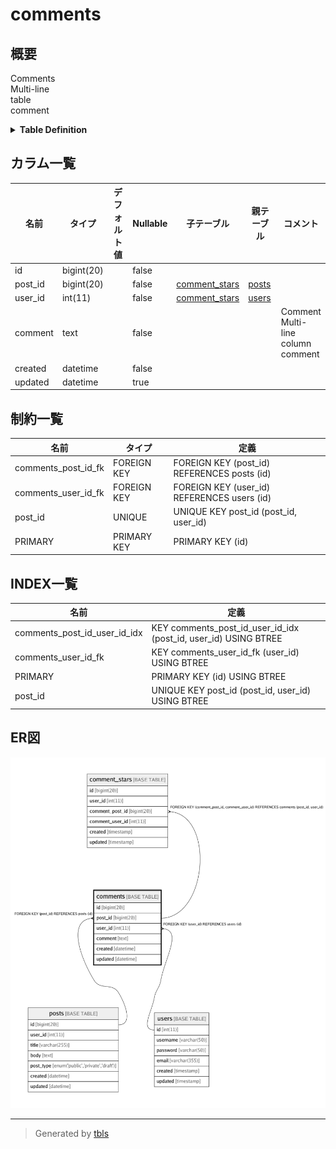 # comments

## 概要

Comments  
Multi-line  
table  
comment

<details>
<summary><strong>Table Definition</strong></summary>

```sql
CREATE TABLE `comments` (
  `id` bigint(20) NOT NULL AUTO_INCREMENT,
  `post_id` bigint(20) NOT NULL,
  `user_id` int(11) NOT NULL,
  `comment` text NOT NULL COMMENT 'Comment\nMulti-line\r\ncolumn\rcomment',
  `created` datetime NOT NULL,
  `updated` datetime DEFAULT NULL,
  PRIMARY KEY (`id`),
  UNIQUE KEY `post_id` (`post_id`,`user_id`),
  KEY `comments_user_id_fk` (`user_id`),
  KEY `comments_post_id_user_id_idx` (`post_id`,`user_id`) USING HASH,
  CONSTRAINT `comments_post_id_fk` FOREIGN KEY (`post_id`) REFERENCES `posts` (`id`),
  CONSTRAINT `comments_user_id_fk` FOREIGN KEY (`user_id`) REFERENCES `users` (`id`)
) ENGINE=InnoDB DEFAULT CHARSET=latin1 COMMENT='Comments\nMulti-line\r\ntable\rcomment'
```

</details>

## カラム一覧

| 名前      | タイプ        | デフォルト値       | Nullable | 子テーブル                             | 親テーブル             | コメント                                       |
| ------- | ---------- | ------------ | -------- | --------------------------------- | ----------------- | ------------------------------------------ |
| id      | bigint(20) |              | false    |                                   |                   |                                            |
| post_id | bigint(20) |              | false    | [comment_stars](comment_stars.md) | [posts](posts.md) |                                            |
| user_id | int(11)    |              | false    | [comment_stars](comment_stars.md) | [users](users.md) |                                            |
| comment | text       |              | false    |                                   |                   | Comment<br>Multi-line<br>column<br>comment |
| created | datetime   |              | false    |                                   |                   |                                            |
| updated | datetime   |              | true     |                                   |                   |                                            |

## 制約一覧

| 名前                  | タイプ         | 定義                                          |
| ------------------- | ----------- | ------------------------------------------- |
| comments_post_id_fk | FOREIGN KEY | FOREIGN KEY (post_id) REFERENCES posts (id) |
| comments_user_id_fk | FOREIGN KEY | FOREIGN KEY (user_id) REFERENCES users (id) |
| post_id             | UNIQUE      | UNIQUE KEY post_id (post_id, user_id)       |
| PRIMARY             | PRIMARY KEY | PRIMARY KEY (id)                            |

## INDEX一覧

| 名前                           | 定義                                                              |
| ---------------------------- | --------------------------------------------------------------- |
| comments_post_id_user_id_idx | KEY comments_post_id_user_id_idx (post_id, user_id) USING BTREE |
| comments_user_id_fk          | KEY comments_user_id_fk (user_id) USING BTREE                   |
| PRIMARY                      | PRIMARY KEY (id) USING BTREE                                    |
| post_id                      | UNIQUE KEY post_id (post_id, user_id) USING BTREE               |

## ER図

![er](comments.png)

---

> Generated by [tbls](https://github.com/k1LoW/tbls)
